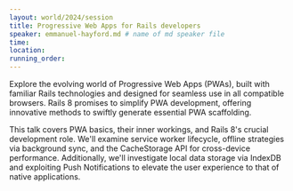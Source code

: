 ```yaml
---
layout: world/2024/session
title: Progressive Web Apps for Rails developers
speaker: emmanuel-hayford.md # name of md speaker file
time: 
location: 
running_order: 
---
```


Explore the evolving world of Progressive Web Apps (PWAs), built with familiar Rails technologies and designed for seamless use in all compatible browsers. Rails 8 promises to simplify PWA development, offering innovative methods to swiftly generate essential PWA scaffolding.

This talk covers PWA basics, their inner workings, and Rails 8's crucial development role. We'll examine service worker lifecycle, offline strategies via background sync, and the CacheStorage API for cross-device performance.  Additionally, we'll investigate local data storage via IndexDB and exploiting Push Notifications to elevate the user experience to that of native applications.